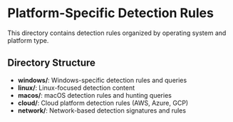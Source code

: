 # Platform-Specific Detection Rules

This directory contains detection rules organized by operating system and platform type.

## Directory Structure
- **windows/**: Windows-specific detection rules and queries
- **linux/**: Linux-focused detection content
- **macos/**: macOS detection rules and hunting queries
- **cloud/**: Cloud platform detection rules (AWS, Azure, GCP)
- **network/**: Network-based detection signatures and rules
